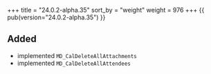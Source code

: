 +++
title = "24.0.2-alpha.35"
sort_by = "weight"
weight = 976
+++
{{ pub(version="24.0.2-alpha.35") }}

## Added

- implemented `MD_CalDeleteAllAttachments`
- implemented `MD_CalDeleteAllAttendees`
